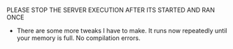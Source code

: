 PLEASE STOP THE SERVER EXECUTION AFTER ITS STARTED AND RAN ONCE

- There are some more tweaks I have to make. It runs now repeatedly until your memory is full. No compilation errors. 
